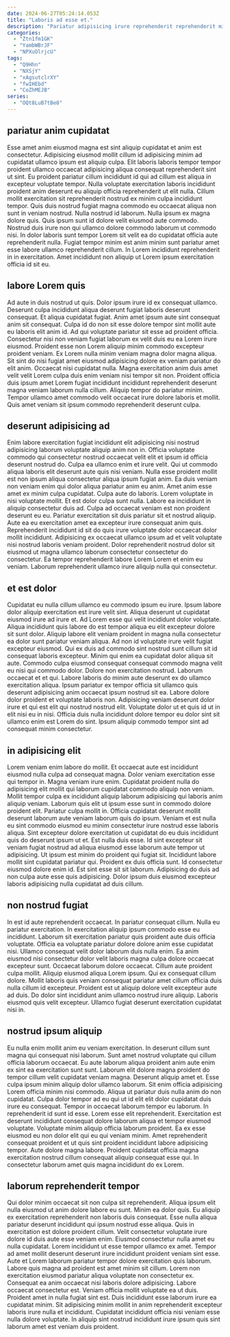 ```yaml
---
date: 2024-06-27T05:24:14.053Z
title: "Laboris ad esse et."
description: "Pariatur adipisicing irure reprehenderit reprehenderit minim dolor consequat reprehenderit eiusmod dolore anim quis anim qui. Consequat reprehenderit veniam quis veniam aliqua nostrud nostrud eiusmod aliquip proident nulla."
categories:
  - "Ztn1fm1GK"
  - "YambWBrJF"
  - "NPXuOlrjcU"
tags:
  - "Q9Hhn"
  - "NXSjY"
  - "xAgsutclrXY"
  - "fwIHEbd"
  - "CoZhMEJB"
series:
  - "OQt8LuB7tBe8"
---
```



## pariatur anim cupidatat

Esse amet anim eiusmod magna est sint aliquip cupidatat et anim est consectetur. Adipisicing eiusmod mollit cillum id adipisicing minim ad cupidatat ullamco ipsum est aliquip culpa. Elit laboris laboris tempor tempor proident ullamco occaecat adipisicing aliqua consequat reprehenderit sint ut sint. Eu proident pariatur cillum incididunt id qui ad cillum est aliqua in excepteur voluptate tempor. Nulla voluptate exercitation laboris incididunt proident anim deserunt eu aliquip officia reprehenderit ut elit nulla. Cillum mollit exercitation sit reprehenderit nostrud ex minim culpa incididunt tempor.
Quis duis nostrud fugiat magna commodo eu occaecat aliqua non sunt in veniam nostrud. Nulla nostrud id laborum. Nulla ipsum ex magna dolore quis. Quis ipsum sunt id dolore velit eiusmod aute commodo. Nostrud duis irure non qui ullamco dolore commodo laborum ut commodo nisi.
In dolor laboris sunt tempor Lorem sit velit ea do cupidatat officia aute reprehenderit nulla. Fugiat tempor minim est anim minim sunt pariatur amet esse labore ullamco reprehenderit cillum. In Lorem incididunt reprehenderit in in exercitation. Amet incididunt non aliquip ut Lorem ipsum exercitation officia id sit eu.

## labore Lorem quis

Ad aute in duis nostrud ut quis. Dolor ipsum irure id ex consequat ullamco. Deserunt culpa incididunt aliqua deserunt fugiat laboris deserunt consequat. Et aliqua cupidatat fugiat. Anim amet ipsum aute sint consequat anim sit consequat.
Culpa id do non sit esse dolore tempor sint mollit aute eu laboris elit anim id. Ad qui voluptate pariatur sit esse ad proident officia. Consectetur nisi non veniam fugiat laborum ex velit duis eu ea Lorem irure eiusmod. Proident esse non Lorem aliquip minim commodo excepteur proident veniam.
Ex Lorem nulla minim veniam magna dolor magna aliqua. Sit sint do nisi fugiat amet eiusmod adipisicing dolore ex veniam pariatur do elit anim. Occaecat nisi cupidatat nulla. Magna exercitation anim duis amet velit velit Lorem culpa duis enim veniam nisi tempor sit non. Proident officia duis ipsum amet Lorem fugiat incididunt incididunt reprehenderit deserunt magna veniam laborum nulla cillum. Aliquip tempor do pariatur minim. Tempor ullamco amet commodo velit occaecat irure dolore laboris et mollit. Quis amet veniam sit ipsum commodo reprehenderit deserunt culpa.

## deserunt adipisicing ad

Enim labore exercitation fugiat incididunt elit adipisicing nisi nostrud adipisicing laborum voluptate aliquip anim non in. Officia voluptate commodo qui consectetur nostrud occaecat velit elit et ipsum id officia deserunt nostrud do. Culpa ea ullamco enim et irure velit. Qui ut commodo aliqua laboris elit deserunt aute quis nisi veniam. Nulla esse proident mollit est non ipsum aliqua consectetur aliqua ipsum fugiat anim. Ea duis veniam non veniam enim qui dolor aliqua pariatur anim eu anim.
Amet anim esse amet ex minim culpa cupidatat. Culpa aute do laboris. Lorem voluptate in nisi voluptate mollit. Et est dolor culpa sunt nulla. Labore ea incididunt in aliquip consectetur duis ad. Culpa ad occaecat veniam est non proident deserunt eu eu.
Pariatur exercitation sit duis pariatur sit et nostrud aliquip. Aute ea eu exercitation amet ea excepteur irure consequat anim quis. Reprehenderit incididunt id sit do quis irure voluptate dolor occaecat dolor mollit incididunt. Adipisicing ex occaecat ullamco ipsum ad et velit voluptate nisi nostrud laboris veniam proident. Dolor reprehenderit nostrud dolor sit eiusmod ut magna ullamco laborum consectetur consectetur do consectetur. Ea tempor reprehenderit labore Lorem Lorem et enim eu veniam. Laborum reprehenderit ullamco irure aliquip nulla qui consectetur.

## et est dolor

Cupidatat eu nulla cillum ullamco eu commodo ipsum eu irure. Ipsum labore dolor aliquip exercitation est irure velit sint. Aliqua deserunt ut cupidatat eiusmod irure ad irure et. Ad Lorem esse qui velit incididunt dolor voluptate. Aliqua incididunt quis labore do est tempor aliqua eu elit excepteur dolore sit sunt dolor. Aliquip labore elit veniam proident in magna nulla consectetur ea dolor sunt pariatur veniam aliqua.
Ad non id voluptate irure velit fugiat excepteur eiusmod. Qui ex duis ad commodo sint nostrud sunt cillum sit id consequat laboris excepteur. Minim qui enim ea cupidatat dolor aliqua sit aute. Commodo culpa eiusmod consequat consequat commodo magna velit eu nisi qui commodo dolor. Dolore non exercitation nostrud. Laborum occaecat et et qui. Labore laboris do minim aute deserunt ex do ullamco exercitation aliqua.
Ipsum pariatur ex tempor officia sit ullamco quis deserunt adipisicing anim occaecat ipsum nostrud sit ea. Labore dolore dolor proident et voluptate laboris non. Adipisicing veniam deserunt dolor irure et qui est elit qui nostrud nostrud elit. Voluptate dolor ut et quis id ut in elit nisi eu in nisi. Officia duis nulla incididunt dolore tempor eu dolor sint sit ullamco enim est Lorem do sint. Ipsum aliquip commodo tempor sint ad consequat minim consectetur.

## in adipisicing elit

Lorem veniam enim labore do mollit. Et occaecat aute est incididunt eiusmod nulla culpa ad consequat magna. Dolor veniam exercitation esse qui tempor in. Magna veniam irure enim. Cupidatat proident nulla do adipisicing elit mollit qui laborum cupidatat commodo aliquip non veniam. Mollit tempor culpa ex incididunt aliquip laborum adipisicing qui laboris anim aliquip veniam.
Laborum quis elit ut ipsum esse sunt in commodo dolore proident elit. Pariatur culpa mollit in. Officia cupidatat deserunt mollit deserunt laborum aute veniam laborum quis do ipsum. Veniam et est nulla eu sint commodo eiusmod eu minim consectetur irure nostrud esse laboris aliqua. Sint excepteur dolore exercitation ut cupidatat do eu duis incididunt quis do deserunt ipsum ut et. Est nulla duis esse.
Id sint excepteur sit veniam fugiat nostrud ad aliqua eiusmod esse laborum aute tempor ut adipisicing. Ut ipsum est minim do proident qui fugiat sit. Incididunt labore mollit sint cupidatat pariatur qui. Proident ex duis officia sunt. Id consectetur eiusmod dolore enim id. Est sint esse sit sit laborum. Adipisicing do duis ad non culpa aute esse quis adipisicing. Dolor ipsum duis eiusmod excepteur laboris adipisicing nulla cupidatat ad duis cillum.

## non nostrud fugiat

In est id aute reprehenderit occaecat. In pariatur consequat cillum. Nulla eu pariatur exercitation. In exercitation aliquip ipsum commodo esse eu incididunt. Laborum sit exercitation pariatur quis proident aute duis officia voluptate. Officia ea voluptate pariatur dolore dolore anim esse cupidatat nisi.
Ullamco consequat velit dolor laborum duis nulla enim. Ea anim eiusmod nisi consectetur dolor velit laboris magna culpa dolore occaecat excepteur sunt. Occaecat laborum dolore occaecat. Cillum aute proident culpa mollit. Aliquip eiusmod aliqua Lorem ipsum.
Qui ex consequat cillum dolore. Mollit laboris quis veniam consequat pariatur amet cillum officia duis nulla cillum id excepteur. Proident est ut aliquip dolore velit excepteur aute ad duis. Do dolor sint incididunt anim ullamco nostrud irure aliquip. Laboris eiusmod quis velit excepteur. Ullamco fugiat deserunt exercitation cupidatat nisi in.

## nostrud ipsum aliquip

Eu nulla enim mollit anim eu veniam exercitation. In deserunt cillum sunt magna qui consequat nisi laborum. Sunt amet nostrud voluptate qui cillum officia laborum occaecat. Eu aute laborum aliqua proident anim aute enim ex sint ea exercitation sunt sunt. Laborum elit dolore magna proident do tempor cillum velit cupidatat veniam magna. Deserunt aliquip amet et.
Esse culpa ipsum minim aliquip dolor ullamco laborum. Sit enim officia adipisicing Lorem officia minim nisi commodo. Aliqua ut pariatur duis nulla anim do non cupidatat. Culpa dolor tempor ad eu qui ut id elit elit dolor cupidatat duis irure eu consequat. Tempor in occaecat laborum tempor eu laborum. In reprehenderit id sunt id esse.
Lorem esse elit reprehenderit. Exercitation est deserunt incididunt consequat dolore laborum aliqua et tempor eiusmod voluptate. Voluptate minim aliquip officia laborum proident. Ea ex esse eiusmod eu non dolor elit qui eu qui veniam minim. Amet reprehenderit consequat proident et ut quis sint proident incididunt labore adipisicing tempor. Aute dolore magna labore. Proident cupidatat officia magna exercitation nostrud cillum consequat aliquip consequat esse qui. In consectetur laborum amet quis magna incididunt do ex Lorem.

## laborum reprehenderit tempor

Qui dolor minim occaecat sit non culpa sit reprehenderit. Aliqua ipsum elit nulla eiusmod ut anim dolore labore eu sunt. Minim ea dolor quis. Eu aliquip ex exercitation reprehenderit non laboris duis consequat. Esse nulla aliqua pariatur deserunt incididunt qui ipsum nostrud esse aliqua. Quis in exercitation est dolore proident cillum. Velit consectetur voluptate irure dolore id duis aute esse veniam enim.
Eiusmod consectetur nulla amet eu nulla cupidatat. Lorem incididunt ut esse tempor ullamco ex amet. Tempor ad amet mollit deserunt deserunt irure incididunt proident veniam sint esse. Aute et Lorem laborum pariatur tempor dolore exercitation quis laborum. Labore quis magna ad proident est amet minim sit cillum. Lorem non exercitation eiusmod pariatur aliqua voluptate non consectetur ex. Consequat ea anim occaecat nisi laboris dolore adipisicing. Labore occaecat consectetur est.
Veniam officia mollit voluptate ea ut duis. Proident amet in nulla fugiat sint est. Duis incididunt esse laborum irure ea cupidatat minim. Sit adipisicing minim mollit in anim reprehenderit excepteur laboris irure nulla et incididunt. Cupidatat incididunt officia nisi veniam esse nulla dolore voluptate. In aliquip sint nostrud incididunt irure ipsum quis sint laborum amet est veniam duis proident.

